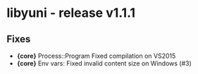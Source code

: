 libyuni - release v1.1.1
========================


Fixes
-----

 * **{core}** Process::Program Fixed compilation on VS2015
 * **{core}** Env vars: Fixed invalid content size on Windows (#3)
